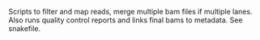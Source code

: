 Scripts to filter and map reads, merge multiple bam files if multiple lanes. Also runs quality control reports and links final bams to metadata. See snakefile.
